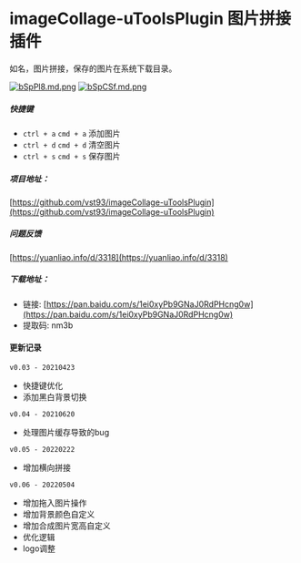 # imageCollage-uToolsPlugin 图片拼接插件

如名，图片拼接，保存的图片在系统下载目录。

[![bSpPl8.md.png](https://s4.ax1x.com/2022/02/22/bSpPl8.md.png)](https://imgtu.com/i/bSpPl8)
[![bSpCSf.md.png](https://s4.ax1x.com/2022/02/22/bSpCSf.md.png)](https://imgtu.com/i/bSpCSf)
##### 快捷键
- `ctrl + a` `cmd + a` 添加图片
- `ctrl + d` `cmd + d` 清空图片
- `ctrl + s` `cmd + s` 保存图片

##### 项目地址：
[https://github.com/vst93/imageCollage-uToolsPlugin](https://github.com/vst93/imageCollage-uToolsPlugin)

##### 问题反馈
[https://yuanliao.info/d/3318](https://yuanliao.info/d/3318)

##### 下载地址：
- 链接: [https://pan.baidu.com/s/1ei0xyPb9GNaJ0RdPHcng0w](https://pan.baidu.com/s/1ei0xyPb9GNaJ0RdPHcng0w)  
- 提取码: nm3b

#### 更新记录
`v0.03 - 20210423`
- 快捷键优化
- 添加黑白背景切换

`v0.04 - 20210620`
- 处理图片缓存导致的bug

`v0.05 - 20220222`
- 增加横向拼接

`v0.06 - 20220504`
- 增加拖入图片操作
- 增加背景颜色自定义
- 增加合成图片宽高自定义
- 优化逻辑
- logo调整